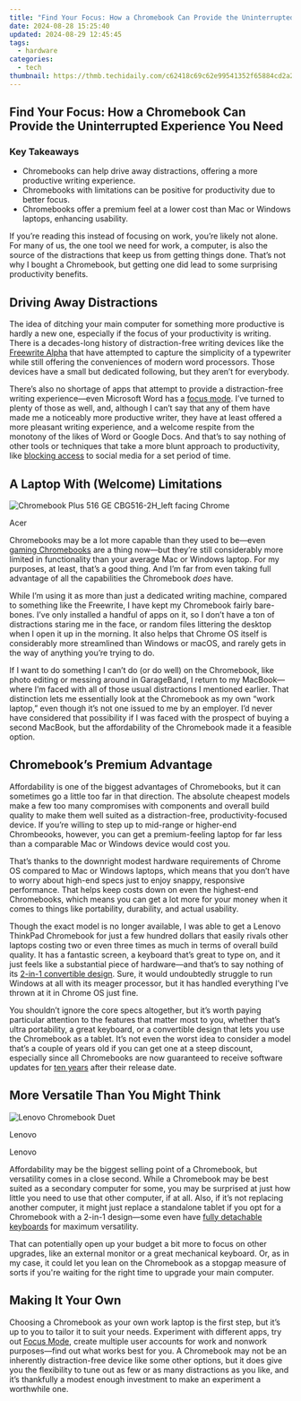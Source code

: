 ```yaml
---
title: "Find Your Focus: How a Chromebook Can Provide the Uninterrupted Experience You Need"
date: 2024-08-28 15:25:40
updated: 2024-08-29 12:45:45
tags:
  - hardware
categories:
  - tech
thumbnail: https://thmb.techidaily.com/c62418c69c62e99541352f65884cd2a2f240cc4bb62bbfdd9664951cfe2c8e43.jpg
---
```


## Find Your Focus: How a Chromebook Can Provide the Uninterrupted Experience You Need

### Key Takeaways

* Chromebooks can help drive away distractions, offering a more productive writing experience.
* Chromebooks with limitations can be positive for productivity due to better focus.
* Chromebooks offer a premium feel at a lower cost than Mac or Windows laptops, enhancing usability.

 If you’re reading this instead of focusing on work, you’re likely not alone. For many of us, the one tool we need for work, a computer, is also the source of the distractions that keep us from getting things done. That’s not why I bought a Chromebook, but getting one did lead to some surprising productivity benefits.

##  Driving Away Distractions

 The idea of ditching your main computer for something more productive is hardly a new one, especially if the focus of your productivity is writing. There is a decades-long history of distraction-free writing devices like the [Freewrite Alpha](https://tech-haven.techidaily.com/local-instance-of-chatgpt-for-windows-using-open-source-gpt-4-alternative/) that have attempted to capture the simplicity of a typewriter while still offering the conveniences of modern word processors. Those devices have a small but dedicated following, but they aren’t for everybody.

 There’s also no shortage of apps that attempt to provide a distraction-free writing experience—even Microsoft Word has a [focus mode](https://activate-lock.techidaily.com/in-2024-4-things-you-must-know-about-apple-iphone-xs-activation-lock-by-drfone-ios/). I’ve turned to plenty of those as well, and, although I can’t say that any of them have made me a noticeably more productive writer, they have at least offered a more pleasant writing experience, and a welcome respite from the monotony of the likes of Word or Google Docs. And that’s to say nothing of other tools or techniques that take a more blunt approach to productivity, like [blocking access](https://some-approaches.techidaily.com/updated-the-alliance-formula-youtube-partnerships-with-brands/) to social media for a set period of time.

##  A Laptop With (Welcome) Limitations

![Chromebook Plus 516 GE CBG516-2H_left facing Chrome](https://static1.howtogeekimages.com/wordpress/wp-content/uploads/2024/05/chromebook-plus-516-ge-cbg516-2h_left-facing-chrome.jpeg) 

Acer 

 Chromebooks may be a lot more capable than they used to be—even [gaming Chromebooks](https://android-transfer.techidaily.com/how-to-transfer-data-from-xiaomi-redmi-note-12-4g-to-other-android-devices-drfone-by-drfone-transfer-from-android-transfer-from-android/) are a thing now—but they’re still considerably more limited in functionality than your average Mac or Windows laptop. For my purposes, at least, that’s a good thing. And I’m far from even taking full advantage of all the capabilities the Chromebook _does_ have.

 While I’m using it as more than just a dedicated writing machine, compared to something like the Freewrite, I have kept my Chromebook fairly bare-bones. I’ve only installed a handful of apps on it, so I don’t have a ton of distractions staring me in the face, or random files littering the desktop when I open it up in the morning. It also helps that Chrome OS itself is considerably more streamlined than Windows or macOS, and rarely gets in the way of anything you’re trying to do.

 If I want to do something I can’t do (or do well) on the Chromebook, like photo editing or messing around in GarageBand, I return to my MacBook—where I’m faced with all of those usual distractions I mentioned earlier. That distinction lets me essentially look at the Chromebook as my own “work laptop,” even though it’s not one issued to me by an employer. I’d never have considered that possibility if I was faced with the prospect of buying a second MacBook, but the affordability of the Chromebook made it a feasible option.

##  Chromebook’s Premium Advantage

 Affordability is one of the biggest advantages of Chromebooks, but it can sometimes go a little too far in that direction. The absolute cheapest models make a few too many compromises with components and overall build quality to make them well suited as a distraction-free, productivity-focused device. If you’re willing to step up to mid-range or higher-end Chrombeooks, however, you can get a premium-feeling laptop for far less than a comparable Mac or Windows device would cost you.

 That’s thanks to the downright modest hardware requirements of Chrome OS compared to Mac or Windows laptops, which means that you don’t have to worry about high-end specs just to enjoy snappy, responsive performance. That helps keep costs down on even the highest-end Chromebooks, which means you can get a lot more for your money when it comes to things like portability, durability, and actual usability.

 Though the exact model is no longer available, I was able to get a Lenovo ThinkPad Chromebook for just a few hundred dollars that easily rivals other laptops costing two or even three times as much in terms of overall build quality. It has a fantastic screen, a keyboard that’s great to type on, and it just feels like a substantial piece of hardware—and that’s to say nothing of its [2-in-1 convertible design](https://tech-recovery.techidaily.com/solving-the-reset-failed-there-was-an-error-message-on-windows/). Sure, it would undoubtedly struggle to run Windows at all with its meager processor, but it has handled everything I’ve thrown at it in Chrome OS just fine.

 You shouldn’t ignore the core specs altogether, but it’s worth paying particular attention to the features that matter most to you, whether that’s ultra portability, a great keyboard, or a convertible design that lets you use the Chromebook as a tablet. It’s not even the worst idea to consider a model that’s a couple of years old if you can get one at a steep discount, especially since all Chromebooks are now guaranteed to receive software updates for [ten years](https://blog.google/outreach-initiatives/education/automatic-update-extension-chromebook/) after their release date.

##  More Versatile Than You Might Think

![Lenovo Chromebook Duet](https://static1.howtogeekimages.com/wordpress/wp-content/uploads/2021/10/18e29998.jpg) 

Lenovo

Lenovo

 Affordability may be the biggest selling point of a Chromebook, but versatility comes in a close second. While a Chromebook may be best suited as a secondary computer for some, you may be surprised at just how little you need to use that other computer, if at all. Also, if it’s not replacing another computer, it might just replace a standalone tablet if you opt for a Chromebook with a 2-in-1 design—some even have [fully detachable keyboards](https://fox-helps.techidaily.com/in-2024-top-10-ways-to-procure-quality-photo-and-video-backgrounds/) for maximum versatility.

 That can potentially open up your budget a bit more to focus on other upgrades, like an external monitor or a great mechanical keyboard. Or, as in my case, it could let you lean on the Chromebook as a stopgap measure of sorts if you're waiting for the right time to upgrade your main computer.

##  Making It Your Own

 Choosing a Chromebook as your own work laptop is the first step, but it’s up to you to tailor it to suit your needs. Experiment with different apps, try out [Focus Mode](https://www.aboutchromebooks.com/news/chromeos-122-focus-mode-to-chromebooks/), create multiple user accounts for work and nonwork purposes—find out what works best for you. A Chromebook may not be an inherently distraction-free device like some other options, but it does give you the flexibility to tune out as few or as many distractions as you like, and it’s thankfully a modest enough investment to make an experiment a worthwhile one.

<ins class="adsbygoogle"
     style="display:block"
     data-ad-format="autorelaxed"
     data-ad-client="ca-pub-7571918770474297"
     data-ad-slot="1223367746"></ins>



<ins class="adsbygoogle"
     style="display:block"
     data-ad-client="ca-pub-7571918770474297"
     data-ad-slot="8358498916"
     data-ad-format="auto"
     data-full-width-responsive="true"></ins>
